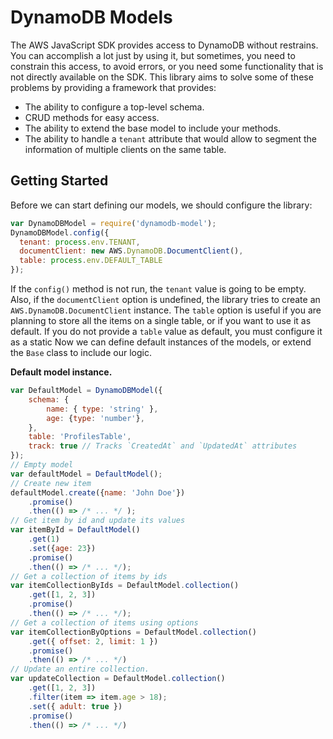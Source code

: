 # DynamoDB Models

The AWS JavaScript SDK provides access to DynamoDB without restrains. You can accomplish a lot just by using it, but sometimes, you need to constrain this access, to avoid errors, or you need some functionality that is not directly available on the SDK. This library aims to solve some of these problems by providing a framework that provides:

* The ability to configure a top-level schema.
* CRUD methods for easy access.
* The ability to extend the base model to include your methods.
* The ability to handle a `tenant` attribute that would allow to segment the information of multiple clients on the same table.

## Getting Started

Before we can start defining our models, we should configure the library:

```javascript
var DynamoDBModel = require('dynamodb-model');
DynamoDBModel.config({
  tenant: process.env.TENANT,
  documentClient: new AWS.DynamoDB.DocumentClient(),
  table: process.env.DEFAULT_TABLE
});
```

If the `config()` method is not run, the `tenant` value is going to be empty. Also, if the `documentClient` option is undefined, the library tries to create an `AWS.DynamoDB.DocumentClient` instance. The `table` option is useful if you are planning to store all the items on a single table, or if you want to use it as default. If you do not provide a `table` value as default, you must configure it as a static
Now we can define default instances of the models, or extend the `Base` class to include our logic.

**Default model instance.**

```javascript
var DefaultModel = DynamoDBModel({
	schema: {
		name: { type: 'string' },
		age: {type: 'number'},
	},
	table: 'ProfilesTable',
	track: true // Tracks `CreatedAt` and `UpdatedAt` attributes
});
// Empty model
var defaultModel = DefaultModel();
// Create new item
defaultModel.create({name: 'John Doe'})
	.promise()
	.then(() => /* ... */ );
// Get item by id and update its values
var itemById = DefaultModel()
	.get(1)
	.set({age: 23})
	.promise()
	.then(() => /* ... */);
// Get a collection of items by ids
var itemCollectionByIds = DefaultModel.collection()
	.get([1, 2, 3])
	.promise()
	.then(() => /* ... */);
// Get a collection of items using options
var itemCollectionByOptions = DefaultModel.collection()
	.get({ offset: 2, limit: 1 })
	.promise()
	.then(() => /* ... */)
// Update an entire collection.
var updateCollection = DefaultModel.collection()
	.get([1, 2, 3])
	.filter(item => item.age > 18);
	.set({ adult: true })
	.promise()
   	.then(() => /* ... */)
```
